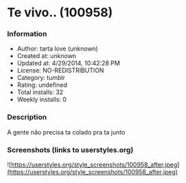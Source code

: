 # Te vivo.. (100958)

### Information
- Author: tarta love (unknown)
- Created at: unknown
- Updated at: 4/29/2014, 10:42:28 PM
- License: NO-REDISTRIBUTION
- Category: tumblr
- Rating: undefined
- Total installs: 32
- Weekly installs: 0


### Description
A gente não precisa ta colado pra ta junto


### Screenshots (links to userstyles.org)
![https://userstyles.org/style_screenshots/100958_after.jpeg](https://userstyles.org/style_screenshots/100958_after.jpeg)



